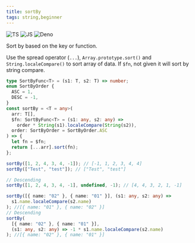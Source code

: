 ```yaml
---
title: sortBy
tags: string,beginner
---
```


![TS](https://img.shields.io/badge/supports-typescript-blue.svg?style=flat-square)
![JS](https://img.shields.io/badge/supports-javascript-yellow.svg?style=flat-square)
![Deno](https://img.shields.io/badge/supports-deno-green.svg?style=flat-square)

Sort by based on the key or function.

Use the spread operator (`...`), `Array.prototype.sort()` and `String.localeCompare()` to sort array of data. If `$fn`, not given it will sort by string compare.

```ts title="typescript"
type SortByFunc<T> = (s1: T, s2: T) => number;
enum SortByOrder {
  ASC = 1,
  DESC = -1,
}
const sortBy = <T = any>(
  arr: T[],
  $fn: SortByFunc<T> = (s1: any, s2: any) =>
    order * String(s1).localeCompare(String(s2)),
  order: SortByOrder = SortByOrder.ASC
) => {
  let fn = $fn;
  return [...arr].sort(fn);
};
```

```ts title="typescript"
sortBy([1, 2, 4, 3, 4, -1]); // [-1, 1, 2, 3, 4, 4]
sortBy(["Test", "test"]); // ["Test", "test"]

// Descending
sortBy([1, 2, 4, 3, 4, -1], undefined, -1); // [4, 4, 3, 2, 1, -1]

sortBy([{ name: "02" }, { name: "01" }], (s1: any, s2: any) =>
  s1.name.localeCompare(s2.name)
); //[{ name: "01" }, { name: "02" }]
// Descending
sortBy(
  [{ name: "02" }, { name: "01" }],
  (s1: any, s2: any) => -1 * s1.name.localeCompare(s2.name)
); //[{ name: "02" }, { name: "01" }]
```
